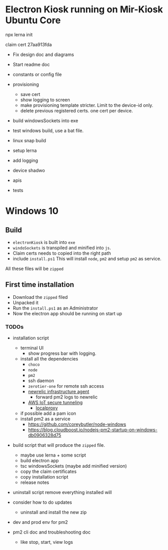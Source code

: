 # Electron Kiosk running on Mir-Kiosk Ubuntu Core

npx lerna init

claim cert
27aa913fda

- Fix design doc and diagrams
- Start readme doc
- constants or config file
- provisioning

  - save cert
  - show logging to screen
  - make provisioning template stricter. Limit to the device-id only.
  - delete previous registered certs. one cert per device.

- build windowsSockets into exe
- test windows build, use a bat file.
- linux snap build
- setup lerna

- add logging
- device shadwo
- apis
- tests

# Windows 10

## Build

- `electronKiosk` is built into `exe`
- `windoSockets` is transpiled and minified into `js`.
- Claim certs needs to copied into the right path
- include `install.ps1` This will install `node`, `pm2` and setup `pm2` as service.

All these files will be `zipped`

## First time installation

- Download the `zipped` filed
- Unpacked it
- Run the `install.ps1` as an Administrator
- Now the electron app should be running on start up

### TODOs

- installation script
  - terminal UI
    - show progress bar with logging.
  - install all the dependencies
    - `choco`
    - `node`
    - `pm2`
    - ssh daemon
    - `zerotier-one` for remote ssh access
    - [newrelic infrastructure agent](https://docs.newrelic.com/docs/infrastructure/install-infrastructure-agent/)
      - forward pm2 logs to newrelic
    - [AWS IoT secure tunneling](https://docs.aws.amazon.com/iot/latest/developerguide/secure-tunneling-tutorial.html)
      - [localproxy](https://github.com/aws-samples/aws-iot-securetunneling-localproxy)
  - if possible add a pam icon
  - install pm2 as a service
    - https://github.com/coreybutler/node-windows
    - https://blog.cloudboost.io/nodejs-pm2-startup-on-windows-db0906328d75
- build script that will produce the `zipped` file.

  - maybe use lerna + some script
  - build electron app
  - tsc windowsSockets (maybe add minified version)
  - copy the claim certificates
  - copy installation script
  - release notes

- uninstall script
  remove everything installed will

- consider how to do updates

  - uninstall and install the new zip

- dev and prod env for pm2
- pm2 cli doc and troubleshooting doc
  - like stop, start, view logs
